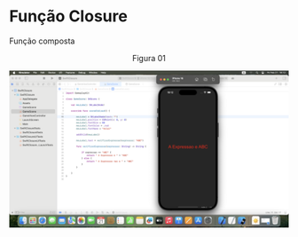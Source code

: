 # Função Closure

Função composta

<div align="center">
Figura 01
</div>

![](Imagens/Swift-Closure-Funcao-Img01.png)


